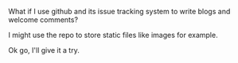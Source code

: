 What if I use github and its issue tracking system to write blogs and welcome comments?

I might use the repo to store static files like images for example.

Ok go, I'll give it a try.
